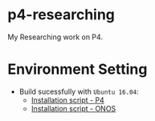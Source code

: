 # p4-researching
My Researching work on P4.

# Environment Setting

* Build sucessfully with `Ubuntu 16.04`:
    * [Installation script - P4](https://github.com/toolbuddy/ssfw#p4-environment-setup)
    * [Installation script - ONOS](https://github.com/toolbuddy/ssfw#onos-installation)